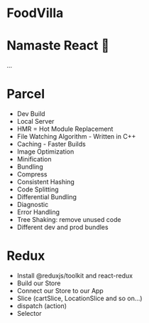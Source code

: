 # FoodVilla

# Namaste React 🚀

...

# Parcel

- Dev Build
- Local Server
- HMR = Hot Module Replacement
- File Watching Algorithm - Written in C++
- Caching - Faster Builds
- Image Optimization
- Minification
- Bundling
- Compress
- Consistent Hashing
- Code Splitting
- Differential Bundling
- Diagnostic
- Error Handling
- Tree Shaking: remove unused code
- Different dev and prod bundles

# Redux

- Install @reduxjs/toolkit and react-redux
- Build our Store
- Connect our Store to our App
- Slice (cartSlice, LocationSlice and so on...)
- dispatch (action)
- Selector
